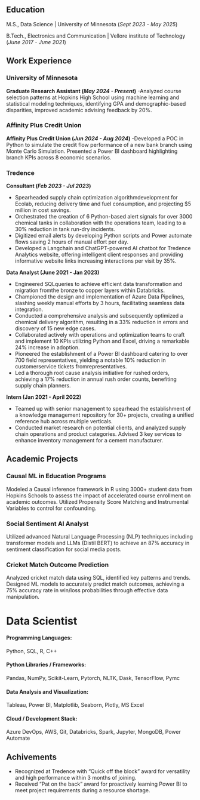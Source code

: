 ## Education

  M.S., Data Science | University of Minnesota (_Sept 2023 - May 2025_)	 			        		
  
  B.Tech., Electronics and Communication | Vellore institute of Technology (_June 2017 - June 2021_)

## Work Experience

### **University of Minnesota** 
**Graduate Research Assistant (_May 2024 - Present_)**
-Analyzed course selection patterns at Hopkins High School using machine learning and statistical modeling techniques, identifying GPA and demographic-based disparities, improved academic advising feedback by 20%.

### **Affinity Plus Credit Union**
**Affinity Plus Credit Union (_Jun 2024 - Aug 2024_)**
-Developed a POC in Python to simulate the credit flow performance of a new bank branch using Monte Carlo Simulation. Presented a Power BI dashboard highlighting branch KPIs across 8 economic scenarios.

### **Tredence**
**Consultant (_Feb 2023 - Jul 2023_)**
- Spearheaded supply chain optimization algorithmdevelopment for Ecolab, reducing delivery time and fuel consumption, and
projecting $5 million in cost savings.
- Orchestrated the creation of 6 Python-based alert signals for over 3000 chemical tanks in collaboration with the operations
team, leading to a 30% reduction in tank run-dry incidents.
- Digitized email alerts by developing Python scripts and Power automate flows saving 2 hours of manual effort per day.
- Developed a Langchain and ChatGPT-powered AI chatbot for Tredence Analytics website, offering intelligent client
responses and providing informative website links increasing interactions per visit by 35%.

**Data Analyst (June 2021 - Jan 2023)**
- Engineered SQLqueries to achieve efficient data transformation and migration fromthe bronze to copper layers within
Databricks.
- Championed the design and implementation of Azure Data Pipelines, slashing weekly manual efforts by 3 hours, facilitating
seamless data integration.
- Conducted a comprehensive analysis and subsequently optimized a chemical delivery algorithm, resulting in a 33% reduction
in errors and discovery of 15 new edge cases.
- Collaborated actively with operations and optimization teams to craft and implement 10 KPIs utilizing Python and Excel,
driving a remarkable 24% increase in adoption.
- Pioneered the establishment of a Power BI dashboard catering to over 700 field representatives, yielding a notable 10%
reduction in customerservice tickets fromrepresentatives.
- Led a thorough root cause analysis initiative for rushed orders, achieving a 17% reduction in annual rush order counts,
benefiting supply chain planners.

**Intern (Jan 2021 - April 2022)**
- Teamed up with senior management to spearhead the establishment of a knowledge management repository for 30+ projects,
creating a unified reference hub across multiple verticals.
- Conducted market research on potential clients, and analyzed supply chain operations and product categories. Advised 3 key
services to enhance inventory management for a cement manufacturer.

## Academic Projects
### Causal ML in Education Programs

Modeled a Causal inference framework in R using 3000+ student data from Hopkins Schools to assess the impact of accelerated course enrollment on academic outcomes. Utilized Propensity Score Matching and Instrumental Variables to control for confounding.

### Social Sentiment AI Analyst
Utilized advanced Natural Language Processing (NLP) techniques including transformer models and LLMs (Distil BERT) to achieve an 87% accuracy in sentiment classification for social media posts.

### Cricket Match Outcome Prediction
Analyzed cricket match data using SQL, identified key patterns and trends. Designed ML models to accurately predict match outcomes, achieving a 75% accuracy rate in win/loss probabilities through effective data manipulation.

# Data Scientist

#### Programming Languages: 
Python, SQL, R, C++
#### Python Libraries / Frameworks: 
Pandas, NumPy, Scikit-Learn, Pytorch, NLTK, Dask, TensorFlow, Pymc
#### Data Analysis and Visualization: 
Tableau, Power BI, Matplotlib, Seaborn, Plotly, MS Excel
#### Cloud / Development Stack: 
Azure DevOps, AWS, Git, Databricks, Spark, Jupyter, MongoDB, Power Automate

## Achivements
- Recognized at Tredence with “Quick off the block” award for versatility and high performance within 3 months of joining.
- Received “Pat on the back” award for proactively learning Power BI to meet project requirements during a resource shortage.
